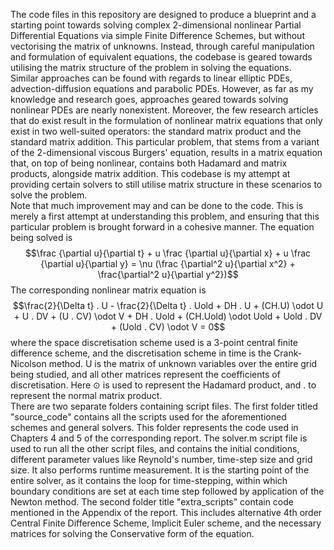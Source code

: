 The code files in this repository are designed to produce a blueprint and a starting point towards solving complex 2-dimensional nonlinear Partial Differential Equations via simple Finite Difference Schemes, but without vectorising the matrix of unknowns. Instead, through careful manipulation and formulation of equivalent equations, the codebase is geared towards utilising the matrix structure of the problem in solving the equations.<br> Similar approaches can be found with regards to linear elliptic PDEs, advection-diffusion equations and parabolic PDEs. However, as far as my knowledge and research goes, approaches geared towards solving nonlinear PDEs are nearly nonexistent. Moreover, the few research articles that do exist result in the formulation of nonlinear matrix equations that only exist in two well-suited operators: the standard matrix product and the standard matrix addition. This particular problem, that stems from a variant of the 2-dimensional viscous Burgers' equation, results in a matrix equation that, on top of being nonlinear, contains both Hadamard and matrix products, alongside matrix addition. This codebase is my attempt at providing certain solvers to still utilise matrix structure in these scenarios to solve the problem.<br> Note that much improvement may and can be done to the code. This is merely a first attempt at understanding this problem, and ensuring that this particular problem is brought forward in a cohesive manner. The equation being solved is $$\frac {\partial u}{\partial t} + u \frac {\partial u}{\partial x} + u \frac {\partial u}{\partial y} = \nu (\frac {\partial^2 u}{\partial x^2} + \frac{\partial^2 u}{\partial y^2})$$ The corresponding nonlinear matrix equation is $$\frac{2}{\Delta t} . U - \frac{2}{\Delta t} . Uold + DH . U + (CH.U) \odot U + U . DV + (U . CV) \odot V + DH . Uold + (CH.Uold) \odot Uold + Uold . DV + (Uold . CV) \odot V = 0$$ where the space discretisation scheme used is a 3-point central finite difference scheme, and the discretisation scheme in time is the Crank-Nicolson method. U is the matrix of unknown variables over the entire grid being studied, and all other matrices represent the coefficients of discretisation. Here $\odot$ is used to represent the Hadamard product, and $.$ to represent the normal matrix product.<br>
There are two separate folders containing script files. The first folder titled "source_code" contains all the scripts used for the aforementioned schemes and general solvers. This folder represents the code used in Chapters 4 and 5 of the corresponding report. The solver.m script file is used to run all the other script files, and contains the initial conditions, different parameter values like Reynold's number, time-step size and grid size. It also performs runtime measurement. It is the starting point of the entire solver, as it contains the loop for time-stepping, within which boundary conditions are set at each time step followed by application of the Newton method. The second folder title "extra_scripts" contain code mentioned in the Appendix of the report. This includes alternative 4th order Central Finite Difference Scheme, Implicit Euler scheme, and the necessary matrices for solving the Conservative form of the equation.
